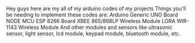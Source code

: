 Hey guys 
here are my all of my arduino codes of my projects 
Things you'll be needing to implement these codes are:
Arduino Generic UNO Board
NODE MCU ESP 8266 Board
XBEE 865/868LP Wireless Module
LORA WIR-1143 Wireless Module
And other modules and sensors like ultrasonic sensor, light sensor, lcd module, keypad module, bluetooth module, etc. 
